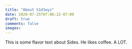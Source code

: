 ```yaml
---
title: "About S1d3wyz"
date: 2020-07-25T07:06:22-07:00
draft: true
comments: false
images:
---
```


This is some flavor text about Sides. He likes coffee. A LOT.